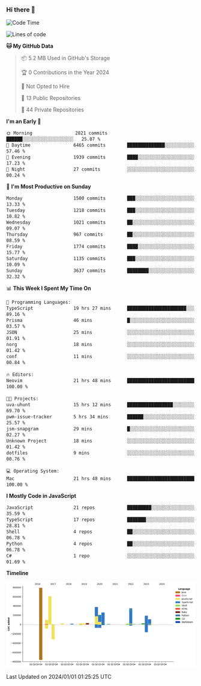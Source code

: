 ### Hi there 👋

<!--
**Clumsy-Coder/Clumsy-Coder** is a ✨ _special_ ✨ repository because its `README.md` (this file) appears on your GitHub profile.

Here are some ideas to get you started:

- 🔭 I’m currently working on ...
- 🌱 I’m currently learning ...
- 👯 I’m looking to collaborate on ...
- 🤔 I’m looking for help with ...
- 💬 Ask me about ...
- 📫 How to reach me: ...
- 😄 Pronouns: ...
- ⚡ Fun fact: ...
-->

<!-- anmol098/waka-readme-stats -->
<!--START_SECTION:waka-->
![Code Time](http://img.shields.io/badge/Code%20Time-558%20hrs%201%20min-blue)

![Lines of code](https://img.shields.io/badge/From%20Hello%20World%20I%27ve%20Written-3.1%20million%20lines%20of%20code-blue)

**🐱 My GitHub Data** 

> 📦 5.2 MB Used in GitHub's Storage 
 > 
> 🏆 0 Contributions in the Year 2024
 > 
> 🚫 Not Opted to Hire
 > 
> 📜 13 Public Repositories 
 > 
> 🔑 44 Private Repositories 
 > 
**I'm an Early 🐤** 

```text
🌞 Morning                2821 commits        ██████░░░░░░░░░░░░░░░░░░░   25.07 % 
🌆 Daytime                6465 commits        ██████████████░░░░░░░░░░░   57.46 % 
🌃 Evening                1939 commits        ████░░░░░░░░░░░░░░░░░░░░░   17.23 % 
🌙 Night                  27 commits          ░░░░░░░░░░░░░░░░░░░░░░░░░   00.24 % 
```
📅 **I'm Most Productive on Sunday** 

```text
Monday                   1500 commits        ███░░░░░░░░░░░░░░░░░░░░░░   13.33 % 
Tuesday                  1218 commits        ███░░░░░░░░░░░░░░░░░░░░░░   10.82 % 
Wednesday                1021 commits        ██░░░░░░░░░░░░░░░░░░░░░░░   09.07 % 
Thursday                 967 commits         ██░░░░░░░░░░░░░░░░░░░░░░░   08.59 % 
Friday                   1774 commits        ████░░░░░░░░░░░░░░░░░░░░░   15.77 % 
Saturday                 1135 commits        ███░░░░░░░░░░░░░░░░░░░░░░   10.09 % 
Sunday                   3637 commits        ████████░░░░░░░░░░░░░░░░░   32.32 % 
```


📊 **This Week I Spent My Time On** 

```text
💬 Programming Languages: 
TypeScript               19 hrs 27 mins      ██████████████████████░░░   89.16 % 
Prisma                   46 mins             █░░░░░░░░░░░░░░░░░░░░░░░░   03.57 % 
JSON                     25 mins             ░░░░░░░░░░░░░░░░░░░░░░░░░   01.91 % 
norg                     18 mins             ░░░░░░░░░░░░░░░░░░░░░░░░░   01.42 % 
conf                     11 mins             ░░░░░░░░░░░░░░░░░░░░░░░░░   00.84 % 

🔥 Editors: 
Neovim                   21 hrs 48 mins      █████████████████████████   100.00 % 

🐱‍💻 Projects: 
uva-uhunt                15 hrs 12 mins      █████████████████░░░░░░░░   69.70 % 
pwm-issue-tracker        5 hrs 34 mins       ██████░░░░░░░░░░░░░░░░░░░   25.57 % 
jsm-snapgram             29 mins             █░░░░░░░░░░░░░░░░░░░░░░░░   02.27 % 
Unknown Project          18 mins             ░░░░░░░░░░░░░░░░░░░░░░░░░   01.42 % 
dotfiles                 9 mins              ░░░░░░░░░░░░░░░░░░░░░░░░░   00.76 % 

💻 Operating System: 
Mac                      21 hrs 48 mins      █████████████████████████   100.00 % 
```

**I Mostly Code in JavaScript** 

```text
JavaScript               21 repos            █████████░░░░░░░░░░░░░░░░   35.59 % 
TypeScript               17 repos            ███████░░░░░░░░░░░░░░░░░░   28.81 % 
Shell                    4 repos             ██░░░░░░░░░░░░░░░░░░░░░░░   06.78 % 
Python                   4 repos             ██░░░░░░░░░░░░░░░░░░░░░░░   06.78 % 
C#                       1 repo              ░░░░░░░░░░░░░░░░░░░░░░░░░   01.69 % 
```



**Timeline**

![Lines of Code chart](https://raw.githubusercontent.com/Clumsy-Coder/Clumsy-Coder/main/assets/bar_graph.png)


 Last Updated on 2024/01/01 01:25:25 UTC
<!--END_SECTION:waka-->
